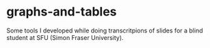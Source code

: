 # graphs-and-tables

Some tools I developed while doing transcritpions of slides for a blind student at SFU (Simon Fraser University).

